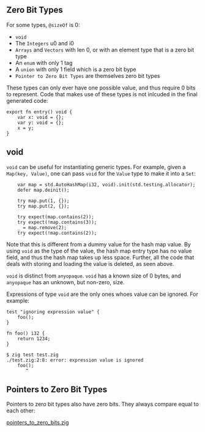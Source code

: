 Zero Bit Types
-----

For some types, `@sizeOf` is 0:
* `void`
* The `Integers` u0 and i0
* `Arrays` and `Vectors` with len 0, or with an element type that is a zero bit type
* An `enum` with only 1 tag
* A `union` with only 1 field which is a zero bit bype
* `Pointer to Zero Bit Types` are themselves zero bit types

These types can only ever have one possible value, and thus require 0 bits to represent. Code that makes use of these types is not inlcuded in the final generated code:

```test.zig
export fn entry() void {
    var x: void = {};
    var y: void = {};
    x = y;
}
```

void
----
`void` can be useful for instantiating generic types. For example, given a `Map(key, Value)`, one can pass `void` for the `Value` type to make it into a `Set`:

```void_in_hashmap.zig
    var map = std.AutoHashMap(i32, void).init(std.testing.allocator);
    defer map.deinit();

    try map.put(1, {});
    try map.put(2, {});

    try expect(map.contains(2));
    try expect(!map.contains(3));
    _ = map.remove(2);
    try expect(!map.contains(2));
```

Note that this is different from a dummy value for the hash map value. By using `void` as the type of the value, the hash map entry type has no value field, and thus the hash map takes up less space. Further, all the code that deals with storing and loading the value is deleted, as seen above.

`void` is distinct from `anyopaque`. `void` has a known size of 0 bytes, and `anyopaque` has an unknown, but non-zero, size.

Expressions of type `void` are the only ones whoes value can be ignored. For example:

```test.zig
test "ignoring expression value" {
    foo();
}

fn foo() i32 {
    return 1234;
}
```

```Shell
$ zig test test.zig
./test.zig:2:8: error: expression value is ignored
    foo();
       ^
```

Pointers to Zero Bit Types 
----

Pointers to zero bit types also have zero bits. They always compare equal to each other:

[pointers_to_zero_bits.zig](pointers_to_zero_bits.zig)

